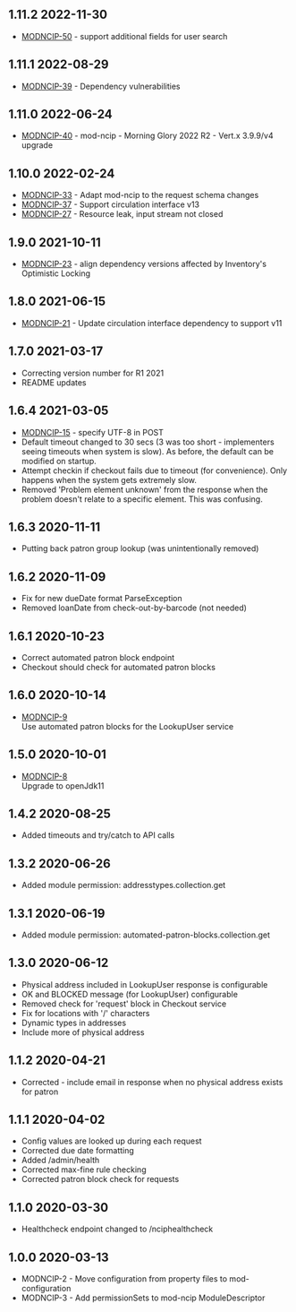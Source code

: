 ## 1.11.2 2022-11-30
 * [MODNCIP-50](https://issues.folio.org/browse/MODNCIP-50) - support additional fields for user search
## 1.11.1 2022-08-29
 * [MODNCIP-39](https://issues.folio.org/browse/MODNCIP-39) - Dependency vulnerabilities
## 1.11.0 2022-06-24
 * [MODNCIP-40](https://issues.folio.org/browse/MODNCIP-40) - mod-ncip - Morning Glory 2022 R2 - Vert.x 3.9.9/v4 upgrade
## 1.10.0 2022-02-24
 * [MODNCIP-33](https://issues.folio.org/browse/MODNCIP-33) - Adapt mod-ncip to the request schema changes
 * [MODNCIP-37](https://issues.folio.org/browse/MODNCIP-37) - Support circulation interface v13
 * [MODNCIP-27](https://issues.folio.org/browse/MODNCIP-27) - Resource leak, input stream not closed
## 1.9.0 2021-10-11
 * [MODNCIP-23](https://issues.folio.org/browse/MODNCIP-23) - align dependency versions affected by Inventory's Optimistic Locking
## 1.8.0 2021-06-15
 * [MODNCIP-21](https://issues.folio.org/browse/MODNCIP-21) - Update circulation interface dependency to support v11
## 1.7.0 2021-03-17
 * Correcting version number for R1 2021
 * README updates
## 1.6.4 2021-03-05
 * [MODNCIP-15](https://issues.folio.org/browse/MODNCIP-15) - specify UTF-8 in POST
 * Default timeout changed to 30 secs (3 was too short - implementers seeing timeouts when system is slow).  As before, the default can be modified on startup.
 * Attempt checkin if checkout fails due to timeout (for convenience).  Only happens when the system gets extremely slow.
 * Removed 'Problem element unknown' from the response when the problem doesn't relate to a specific element.  This was confusing.
## 1.6.3 2020-11-11
 * Putting back patron group lookup (was unintentionally removed)
## 1.6.2 2020-11-09
 * Fix for new dueDate format ParseException
 * Removed loanDate from check-out-by-barcode (not needed)
## 1.6.1 2020-10-23
 * Correct automated patron block endpoint
 * Checkout should check for automated patron blocks
## 1.6.0 2020-10-14
 * [MODNCIP-9](https://issues.folio.org/browse/MODNCIP-9) <br>
Use automated patron blocks for the LookupUser service
## 1.5.0 2020-10-01
 * [MODNCIP-8](https://issues.folio.org/browse/MODNCIP-8) <br>
 Upgrade to openJdk11
## 1.4.2 2020-08-25
 * Added timeouts and try/catch to API calls
## 1.3.2 2020-06-26
 * Added module permission: addresstypes.collection.get
## 1.3.1 2020-06-19
 * Added module permission: automated-patron-blocks.collection.get
## 1.3.0 2020-06-12
 * Physical address included in LookupUser response is configurable
 * OK and BLOCKED message (for LookupUser) configurable
 * Removed check for 'request' block in Checkout service
 * Fix for locations with '/' characters
 * Dynamic types in addresses
 * Include more of physical address
## 1.1.2 2020-04-21
 * Corrected - include email in response when no physical address exists for patron
## 1.1.1 2020-04-02
 * Config values are looked up during each request
 * Corrected due date formatting
 * Added /admin/health
 * Corrected max-fine rule checking
 * Corrected patron block check for requests
## 1.1.0 2020-03-30
 * Healthcheck endpoint changed to /nciphealthcheck
## 1.0.0 2020-03-13
 * MODNCIP-2 - Move configuration from property files to mod-configuration
 * MODNCIP-3 - Add permissionSets to mod-ncip ModuleDescriptor
